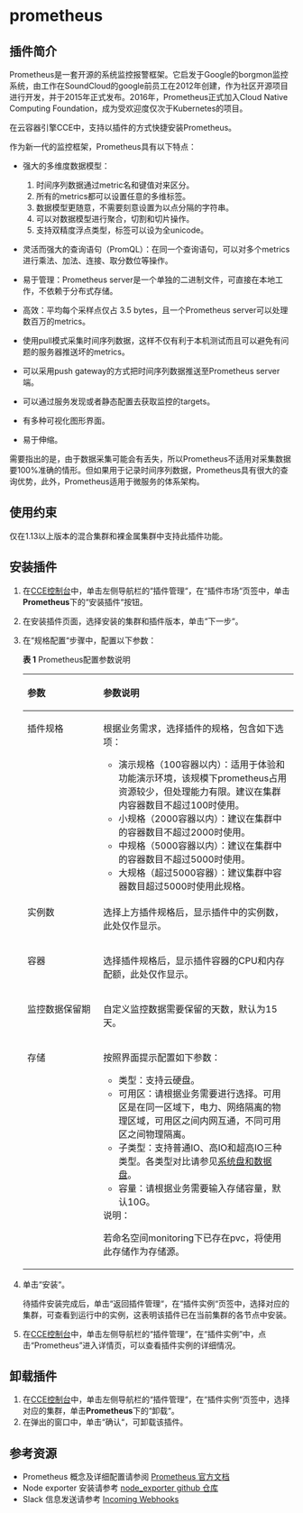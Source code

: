 # prometheus<a name="cce_01_0221"></a>

## 插件简介<a name="section173631312185614"></a>

Prometheus是一套开源的系统监控报警框架。它启发于Google的borgmon监控系统，由工作在SoundCloud的google前员工在2012年创建，作为社区开源项目进行开发，并于2015年正式发布。2016年，Prometheus正式加入Cloud Native Computing Foundation，成为受欢迎度仅次于Kubernetes的项目。

在云容器引擎CCE中，支持以插件的方式快捷安装Prometheus。

作为新一代的监控框架，Prometheus具有以下特点：

-   强大的多维度数据模型：
    1.  时间序列数据通过metric名和键值对来区分。
    2.  所有的metrics都可以设置任意的多维标签。
    3.  数据模型更随意，不需要刻意设置为以点分隔的字符串。
    4.  可以对数据模型进行聚合，切割和切片操作。
    5.  支持双精度浮点类型，标签可以设为全unicode。


-   灵活而强大的查询语句（PromQL）：在同一个查询语句，可以对多个metrics进行乘法、加法、连接、取分数位等操作。
-   易于管理：Prometheus server是一个单独的二进制文件，可直接在本地工作，不依赖于分布式存储。
-   高效：平均每个采样点仅占 3.5 bytes，且一个Prometheus server可以处理数百万的metrics。
-   使用pull模式采集时间序列数据，这样不仅有利于本机测试而且可以避免有问题的服务器推送坏的metrics。
-   可以采用push gateway的方式把时间序列数据推送至Prometheus server端。
-   可以通过服务发现或者静态配置去获取监控的targets。
-   有多种可视化图形界面。
-   易于伸缩。

需要指出的是，由于数据采集可能会有丢失，所以Prometheus不适用对采集数据要100%准确的情形。但如果用于记录时间序列数据，Prometheus具有很大的查询优势，此外，Prometheus适用于微服务的体系架构。

## 使用约束<a name="section11172124718374"></a>

仅在1.13以上版本的混合集群和裸金属集群中支持此插件功能。

## 安装插件<a name="section189463341114"></a>

1.  在[CCE控制台](https://console.huaweicloud.com/cce2.0/?utm_source=helpcenter)中，单击左侧导航栏的“插件管理“，在“插件市场“页签中，单击**Prometheus**下的“安装插件“按钮。
2.  在安装插件页面，选择安装的集群和插件版本，单击“下一步“。
3.  在“规格配置“步骤中，配置以下参数：

    **表 1**  Prometheus配置参数说明

    <a name="table16321825732"></a>
    <table><thead align="left"><tr id="row173212251235"><th class="cellrowborder" valign="top" width="28.000000000000004%" id="mcps1.2.3.1.1"><p id="p43211725338"><a name="p43211725338"></a><a name="p43211725338"></a>参数</p>
    </th>
    <th class="cellrowborder" valign="top" width="72%" id="mcps1.2.3.1.2"><p id="p0322102516320"><a name="p0322102516320"></a><a name="p0322102516320"></a>参数说明</p>
    </th>
    </tr>
    </thead>
    <tbody><tr id="row163229255313"><td class="cellrowborder" valign="top" width="28.000000000000004%" headers="mcps1.2.3.1.1 "><p id="p1232219251339"><a name="p1232219251339"></a><a name="p1232219251339"></a>插件规格</p>
    </td>
    <td class="cellrowborder" valign="top" width="72%" headers="mcps1.2.3.1.2 "><p id="p173227259312"><a name="p173227259312"></a><a name="p173227259312"></a>根据业务需求，选择插件的规格，包含如下选项：</p>
    <a name="ul53876450305"></a><a name="ul53876450305"></a><ul id="ul53876450305"><li>演示规格（100容器以内）：适用于体验和功能演示环境，该规模下prometheus占用资源较少，但处理能力有限。建议在集群内容器数目不超过100时使用。</li><li>小规格（2000容器以内）：建议在集群中的容器数目不超过2000时使用。</li><li>中规格（5000容器以内）：建议在集群中的容器数目不超过5000时使用。</li><li>大规格（超过5000容器）：建议集群中容器数目超过5000时使用此规格。</li></ul>
    </td>
    </tr>
    <tr id="row6334727910"><td class="cellrowborder" valign="top" width="28.000000000000004%" headers="mcps1.2.3.1.1 "><p id="p233592498"><a name="p233592498"></a><a name="p233592498"></a>实例数</p>
    </td>
    <td class="cellrowborder" valign="top" width="72%" headers="mcps1.2.3.1.2 "><p id="p93701640145120"><a name="p93701640145120"></a><a name="p93701640145120"></a>选择上方插件规格后，显示插件中的实例数，此处仅作显示。</p>
    </td>
    </tr>
    <tr id="row111551253912"><td class="cellrowborder" valign="top" width="28.000000000000004%" headers="mcps1.2.3.1.1 "><p id="p51551451293"><a name="p51551451293"></a><a name="p51551451293"></a>容器</p>
    </td>
    <td class="cellrowborder" valign="top" width="72%" headers="mcps1.2.3.1.2 "><p id="p1437014065110"><a name="p1437014065110"></a><a name="p1437014065110"></a>选择插件规格后，显示插件容器的CPU和内存配额，此处仅作显示。</p>
    </td>
    </tr>
    <tr id="row1535723154615"><td class="cellrowborder" valign="top" width="28.000000000000004%" headers="mcps1.2.3.1.1 "><p id="p83591731124620"><a name="p83591731124620"></a><a name="p83591731124620"></a>监控数据保留期</p>
    </td>
    <td class="cellrowborder" valign="top" width="72%" headers="mcps1.2.3.1.2 "><p id="p1736012314462"><a name="p1736012314462"></a><a name="p1736012314462"></a>自定义监控数据需要保留的天数，默认为15天。</p>
    </td>
    </tr>
    <tr id="row133224252315"><td class="cellrowborder" valign="top" width="28.000000000000004%" headers="mcps1.2.3.1.1 "><p id="p23228259314"><a name="p23228259314"></a><a name="p23228259314"></a>存储</p>
    </td>
    <td class="cellrowborder" valign="top" width="72%" headers="mcps1.2.3.1.2 "><p id="p13325193219477"><a name="p13325193219477"></a><a name="p13325193219477"></a>按照界面提示配置如下参数：</p>
    <a name="ul14470191614487"></a><a name="ul14470191614487"></a><ul id="ul14470191614487"><li>类型：支持云硬盘。</li><li>可用区：请根据业务需要进行选择。可用区是在同一区域下，电力、网络隔离的物理区域，可用区之间内网互通，不同可用区之间物理隔离。</li><li>子类型：支持普通IO、高IO和超高IO三种类型。各类型对比请参见<a href="购买节点（包年包月）.md#li17544101419177">系统盘和数据盘</a>。</li><li>容量：请根据业务需要输入存储容量，默认10G。</li></ul>
    <div class="note" id="note132861729114815"><a name="note132861729114815"></a><a name="note132861729114815"></a><span class="notetitle"> 说明： </span><div class="notebody"><p id="p1328618298481"><a name="p1328618298481"></a><a name="p1328618298481"></a>若命名空间monitoring下已存在pvc，将使用此存储作为存储源。</p>
    </div></div>
    </td>
    </tr>
    </tbody>
    </table>

4.  单击“安装“。

    待插件安装完成后，单击“返回插件管理“，在“插件实例“页签中，选择对应的集群，可查看到运行中的实例，这表明该插件已在当前集群的各节点中安装。

5.  在[CCE控制台](https://console.huaweicloud.com/cce2.0/?utm_source=helpcenter)中，单击左侧导航栏的“插件管理“，在“插件实例”中，点击“Prometheus”进入详情页，可以查看插件实例的详细情况。

## 卸载插件<a name="section1395073191112"></a>

1.  在[CCE控制台](https://console.huaweicloud.com/cce2.0/?utm_source=helpcenter)中，单击左侧导航栏的“插件管理“，在“插件实例“页签中，选择对应的集群，单击**Prometheus**下的“卸载“。
2.  在弹出的窗口中，单击“确认“，可卸载该插件。

## 参考资源<a name="section16331426191116"></a>

-   Prometheus 概念及详细配置请参阅  [Prometheus 官方文档](https://prometheus.io/docs/introduction/overview/)
-   Node exporter 安装请参考  [node\_exporter github 仓库](https://github.com/prometheus/node_exporter)
-   Slack 信息发送请参考  [Incoming Webhooks](https://api.slack.com/incoming-webhooks)

